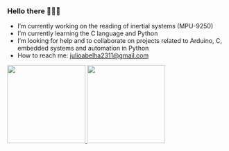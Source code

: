 ### Hello there 🤔🤔🤔



- I’m currently working on the reading of inertial systems (MPU-9250)
- I’m currently learning the C language and Python
- I’m looking for help and to collaborate on projects related to Arduino, C, embedded systems and automation in Python                                               
- How to reach me: julioabelha2311@gmail.com
 
 
 
 <div>
  <a href="https://github.com/JulioAbelha">
  <img height="180em" src="https://github-readme-stats.vercel.app/api?username=JulioAbelha&show_icons=true&theme=dark&include_all_commits=true&count_private=true"/>
  <img height="180em" src="https://github-readme-stats.vercel.app/api/top-langs/?username=JulioAbelha&layout=compact&langs_count=7&theme=dark"/>
</div>
